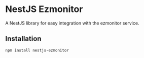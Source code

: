 # NestJS Ezmonitor

A NestJS library for easy integration with the ezmonitor service.

## Installation

```bash
npm install nestjs-ezmonitor